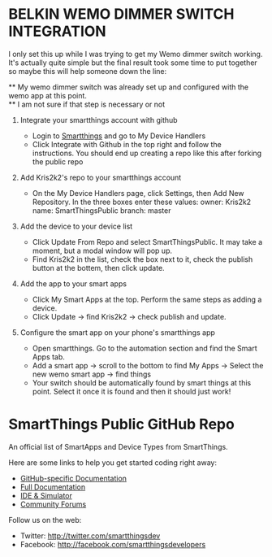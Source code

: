 # BELKIN WEMO DIMMER SWITCH INTEGRATION

I only set this up while I was trying to get my Wemo dimmer switch working.  It's actually quite simple but the final result took some time to put together so maybe this will help someone down the line:

** My wemo dimmer switch was already set up and configured with the wemo app at this point.  
** I am not sure if that step is necessary or not 

1. Integrate your smartthings account with github
    - Login to [Smartthings](http://graph.api.smartthings.com) and go to My Device Handlers
    - Click Integrate with Github in the top right and follow the instructions.  You should end up creating a repo like this after forking the public repo
    
2. Add Kris2k2's repo to your smartthings account
    - On the My Device Handlers page, click Settings, then Add New Repository.  In the three boxes enter these values:
    owner: Kris2k2
    name: SmartThingsPublic
    branch: master
    
2. Add the device to your device list
    - Click Update From Repo and select SmartThingsPublic.  It may take a moment, but a modal window will pop up.
    - Find Kris2k2 in the list, check the box next to it, check the publish button at the bottem, then click update.
    
3. Add the app to your smart apps
    - Click My Smart Apps at the top.  Perform the same steps as adding a device.
    - Click Update -> find Kris2k2 -> check publish and update.
    
4. Configure the smart app on your phone's smartthings app
    - Open smartthings.  Go to the automation section and find the Smart Apps tab.  
    - Add a smart app -> scroll to the bottom to find My Apps -> Select the new wemo smart app -> find things
    - Your switch should be automatically found by smart things at this point.  Select it once it is found and then it should just work!


# SmartThings Public GitHub Repo

An official list of SmartApps and Device Types from SmartThings.

Here are some links to help you get started coding right away:

* [GitHub-specific Documentation](http://docs.smartthings.com/en/latest/tools-and-ide/github-integration.html)
* [Full Documentation](http://docs.smartthings.com)
* [IDE & Simulator](http://ide.smartthings.com)
* [Community Forums](http://community.smartthings.com)

Follow us on the web:

* Twitter: http://twitter.com/smartthingsdev
* Facebook: http://facebook.com/smartthingsdevelopers
